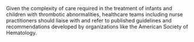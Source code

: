 Given the complexity of care required in the treatment of infants and children with thrombotic abnormalities, healthcare teams including nurse practitioners should liaise with and refer to published guidelines and recommendations developed by organizations like the American Society of Hematology.